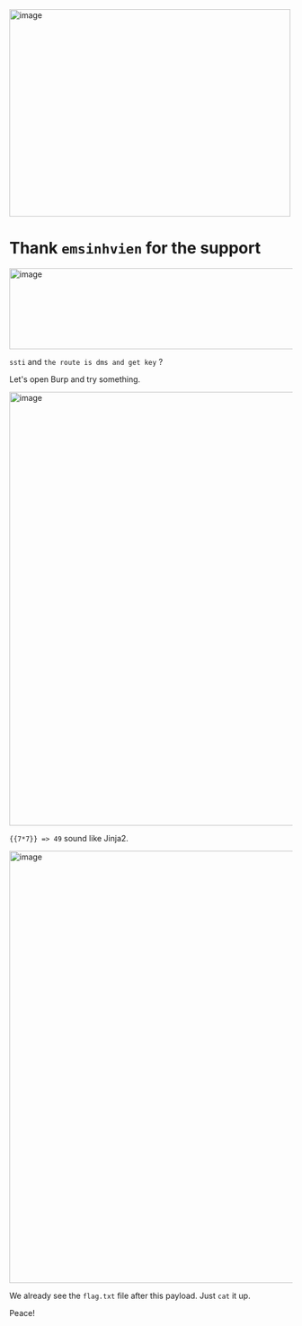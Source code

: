 <img width="500" height="369" alt="image" src="https://github.com/user-attachments/assets/ea219941-bf2f-4b07-ab5f-bf6dede80da8" />  

# Thank `emsinhvien` for the support  

<img width="543" height="144" alt="image" src="https://github.com/user-attachments/assets/1fbdb8e9-07f0-4c2f-8d85-b86ca8ded5a1" />  

`ssti` and `the route is dms and get key` ?  

Let's open Burp and try something.  

<img width="511" height="772" alt="image" src="https://github.com/user-attachments/assets/a62f2605-05cd-42a7-8715-aeef0f522b4a" />  

`{{7*7}} => 49` sound like Jinja2.  

<img width="1538" height="769" alt="image" src="https://github.com/user-attachments/assets/dd49498d-bd5e-46cb-8dc5-bd44b1704649" />  

We already see the `flag.txt` file after this payload. Just `cat` it up.  

Peace!



